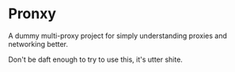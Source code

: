 # Pronxy

A dummy multi-proxy project for simply understanding proxies and networking better.

Don't be daft enough to try to use this, it's utter shite.
